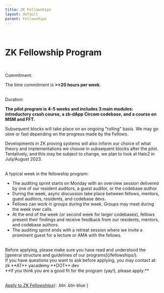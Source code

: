 ```yaml
---
title: ZK Fellowships
layout: default
parent: Fellowships
---
```

<br>

# ZK Fellowship Program

<br>

<span class="fs-5"><span class="fw-700"><span class="text-blue-100">Commitment:</span></span></span> 

The time commitment is **>=20 hours per week**.

<br>
<span class="fs-5"><span class="fw-700"><span class="text-blue-100">Duration:</span></span></span> 


<b>The pilot program is 4-5 weeks and includes 3 main modules: introductory crash course, a zk-dApp Circom codebase, and a course on MSM and FFT.</b>

Subsequent blocks will take place on an ongoing "rolling" basis. We may go slow or fast depending on the progress made by the Fellows.

Developments in ZK proving systems will also inform our choice of what theory and implementations we choose in subsequent blocks after the pilot. Tentatively, and this may be subject to change, we plan to look at Halo2 in July/August 2023.

<br>
<span class="fs-5"><span class="fw-700"><span class="text-blue-100">A typical week in the fellowship program:</span></span></span>


- The auditing sprint starts on Monday with an overview session delivered by one of our resident auditors, a guest auditor, or the codebase author.
- During the week, async discussion take place between fellows, mentors, guest auditors, residents, and codebase devs.
- Fellows can work in groups during the week. Groups may meet during the week over calls.
- At the end of the week (or second week for larger codebases), fellows present their findings and receive feedback from our residents, mentors, and codebase authors.
- The auditing sprint ends with a retreat session where we invite a prominent guest for a lecture or AMA with the fellows.

<br>
Before applying, please make sure you have read and understood the [general structure and guidelines of our programs](/fellowships/).

<br>
If you have questions you want to ask before applying, you may contact at: <br>zk **AT** yacademy **DOT** dev 

<br>
**If you think you are a good fit for the program (yay!), please apply:**
<br><br>

<span class="fs-8"> [Apply to ZK Fellowships](/fellowships/zk-application){: .btn .btn-blue } </span> &nbsp;




